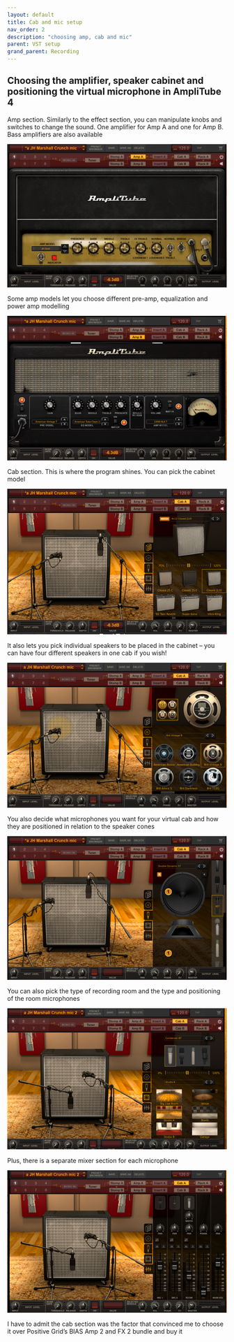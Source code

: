 ```yaml
---
layout: default
title: Cab and mic setup
nav_order: 2
description: "choosing amp, cab and mic"
parent: VST setup
grand_parent: Recording
---
```


## **Choosing the amplifier, speaker cabinet and positioning the virtual microphone in AmpliTube 4**

Amp section. Similarly to the effect section, you can manipulate knobs and switches to change the sound. One amplifier for Amp A and one for Amp B. Bass amplifiers are also available

![AmpliTube4 - getting started](../../../assets/images/a4_08_ampmodel.png)

Some amp models let you choose different pre-amp, equalization and power amp modelling

![AmpliTube4 - getting started](../../../assets/images/a4_09_ampmodel2.png)

Cab section. This is where the program shines. 
You can pick the cabinet model

![AmpliTube4 - getting started](../../../assets/images/a4_10_cabmodel.png)

It also lets you pick individual speakers to be placed in the cabinet – you can have four different speakers in one cab if you wish!

![AmpliTube4 - getting started](../../../assets/images/a4_11_speakers.png)

You also decide what microphones you want for your virtual cab and how they are positioned in relation to the speaker cones

![AmpliTube4 - getting started](../../../assets/images/a4_12_mics.png)

You can also pick the type of recording room and the type and positioning of the room microphones

![AmpliTube4 - getting started](../../../assets/images/a4_13_room.png)

Plus, there is a separate mixer section for each microphone

![AmpliTube4 - getting started](../../../assets/images/a4_14_mixer.png)

I have to admit the cab section was the factor that convinced me to choose it over Positive Grid’s BIAS Amp 2 and FX 2 bundle and buy it






